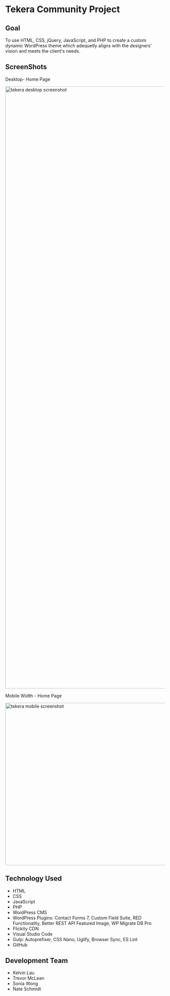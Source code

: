 # Tekera Community Project
## Goal
To use HTML, CSS, jQuery, JavaScript, and PHP to create a custom dynamic WordPress theme which adequetly aligns with the designers' vision and meets the client's needs.


## ScreenShots
Desktop- Home Page

<img src="themes/trc/assets/Images/Desktop/tekera-desktop-screenshot.PNG" width="1898px" alt="tekera desktop screenshot">

Mobile Width - Home Page

<img src="themes/trc/assets/Images/Mobile/tekera-mobile-screenshot.PNG" width="512px" alt="tekera mobile screenshot">


## Technology Used
* HTML
* CSS
* JavaScript
* PHP
* WordPress CMS
* WordPress Plugins: Contact Forms 7, Custom Field Suite, RED Functionality, Better REST API Featured Image, WP Migrate DB Pro
* Flickity CDN
* Visual Studio Code
* Gulp: Autoprefixer, CSS Nano, Uglify, Browser Sync, ES Lint
* GitHub

## Development Team
* Kelvin Lau
* Trevor McLean
* Sonia Wong
* Nate Schmidt
